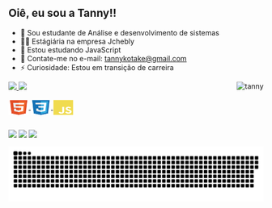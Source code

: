 ## Oiê, eu sou a Tanny!! 

- 🔭 Sou estudante de Análise e desenvolvimento de sistemas
- 👩‍💻 Estágiária na empresa Jchebly
- 🌱 Estou estudando JavaScript
- 💬 Contate-me no e-mail: tannykotake@gmail.com
- ⚡ Curiosidade: Estou em transição de carreira

<div>
 <a href="https://github.com/nataellytanny">
 <img height="170em" src="https://github-readme-stats.vercel.app/api?username=nataellytanny&show_icons=true&theme=midnight-purple&include_all_commits=true&count_private=true"/>
 <img height="170em" src="https://github-readme-stats.vercel.app/api/top-langs/?username=nataellytanny&layout=compact&langs_count=7&theme=midnight-purple"/>
  <img align="right" alt="tanny" src="https://i.picasion.com/pic91/72e9eba1b4815e1df810ebed3de44579.gif">
</div>
 
<div style="display: inline_block"><br>
 <img align="center" alt="tanny-HTML" height="30" width="40" src="https://raw.githubusercontent.com/devicons/devicon/master/icons/html5/html5-original.svg">
 <img align="center" alt="tanny-CSS" height="30" width="40" src="https://raw.githubusercontent.com/devicons/devicon/master/icons/css3/css3-original.svg">
 <img align="center" alt="tanny-Js" height="30" width="40" src="https://raw.githubusercontent.com/devicons/devicon/master/icons/javascript/javascript-plain.svg">
</div>

## 

 <div> 
  <a href="https://www.linkedin.com/in/nataellytanny/" target="_blank"><img src="https://img.shields.io/badge/-LinkedIn-%230077B5?style=for-the-badge&logo=linkedin&logoColor=white" target="_blank"></a> 
  <a href = "mailto:tannykotake@gmail.com"><img src="https://img.shields.io/badge/-Gmail-%23333?style=for-the-badge&logo=gmail&logoColor=white" target="_blank"></a>
  <a href="https://instagram.com/kotaketanny" target="_blank"><img src="https://img.shields.io/badge/-Instagram-%23E4405F?style=for-the-badge&logo=instagram&logoColor=white" target="_blank"></a>
  
  ![Snake animation](https://github.com/nataellytanny/nataellytanny/blob/output/github-contribution-grid-snake.svg)
 </div>
 
 
